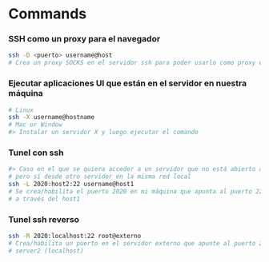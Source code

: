 # Commands

### SSH como un proxy para el navegador
```zsh
ssh -D <puerto> username@host
# Crea un proxy SOCKS en el servidor ssh para poder usarlo como proxy en el navegador
```
### Ejecutar aplicaciones UI que están en el servidor en nuestra máquina
```zsh
# Linux
ssh -X username@hostname
# Mac or Window
#> Instalar un servidor X y luego ejecutar el comando 
```
### Tunel con ssh
```zsh
#> Caso en el que se quiera acceder a un servidor que no está abierto a internet
# pero sí desde otro servidor en la misma red local
ssh -L 2020:host2:22 username@host1
# Se crea/habilita el puerto 2020 en mi máquina que apunta al puerto 22 del host2
# a través del host1
```
### Tunel ssh reverso
```zsh
ssh -R 2020:localhost:22 root@externo
# Crea/habilita un puerto en el servidor externo que apunte al puerto 22 del
# server2 (localhost)
```
